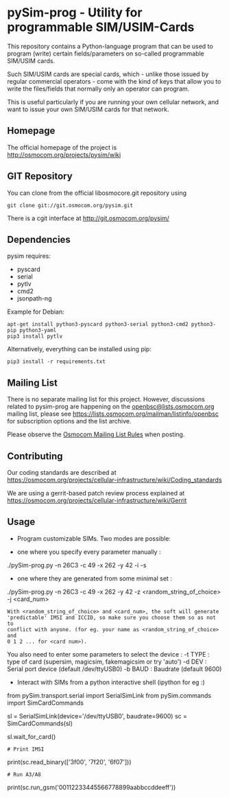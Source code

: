 pySim-prog - Utility for programmable SIM/USIM-Cards
====================================================

This repository contains a Python-language program that can be used
to program (write) certain fields/parameters on so-called programmable
SIM/USIM cards.

Such SIM/USIM cards are special cards, which - unlike those issued by
regular commercial operators - come with the kind of keys that allow you
to write the files/fields that normally only an operator can program.

This is useful particularly if you are running your own cellular
network, and want to issue your own SIM/USIM cards for that network.


Homepage
--------

The official homepage of the project is
<http://osmocom.org/projects/pysim/wiki>

GIT Repository
--------------

You can clone from the official libosmocore.git repository using

	git clone git://git.osmocom.org/pysim.git

There is a cgit interface at <http://git.osmocom.org/pysim/>


Dependencies
------------

pysim requires:

- pyscard
- serial
- pytlv
- cmd2
- jsonpath-ng

Example for Debian:

	apt-get install python3-pyscard python3-serial python3-cmd2 python3-pip python3-yaml
	pip3 install pytlv

Alternatively, everything can be installed using pip:

	pip3 install -r requirements.txt


Mailing List
------------

There is no separate mailing list for this project.  However,
discussions related to pysim-prog are happening on the
openbsc@lists.osmocom.org mailing list, please see
<https://lists.osmocom.org/mailman/listinfo/openbsc> for subscription
options and the list archive.

Please observe the [Osmocom Mailing List
Rules](https://osmocom.org/projects/cellular-infrastructure/wiki/Mailing_List_Rules)
when posting.

Contributing
------------

Our coding standards are described at
<https://osmocom.org/projects/cellular-infrastructure/wiki/Coding_standards>

We are using a gerrit-based patch review process explained at
<https://osmocom.org/projects/cellular-infrastructure/wiki/Gerrit>

Usage
-----

 * Program customizable SIMs. Two modes are possible:

  - one where you specify every parameter manually :

./pySim-prog.py -n 26C3 -c 49 -x 262 -y 42 -i <IMSI> -s <ICCID>


  - one where they are generated from some minimal set :

./pySim-prog.py -n 26C3 -c 49 -x 262 -y 42 -z <random_string_of_choice> -j <card_num>

    With <random_string_of_choice> and <card_num>, the soft will generate
    'predictable' IMSI and ICCID, so make sure you choose them so as not to
    conflict with anyone. (for eg. your name as <random_string_of_choice> and
    0 1 2 ... for <card num>).

  You also need to enter some parameters to select the device :
   -t TYPE : type of card (supersim, magicsim, fakemagicsim or try 'auto')
   -d DEV  : Serial port device (default /dev/ttyUSB0)
   -b BAUD : Baudrate (default 9600)

 * Interact with SIMs from a python interactive shell (ipython for eg :)

from pySim.transport.serial import SerialSimLink
from pySim.commands import SimCardCommands

sl = SerialSimLink(device='/dev/ttyUSB0', baudrate=9600)
sc = SimCardCommands(sl)

sl.wait_for_card()

	# Print IMSI
print(sc.read_binary(['3f00', '7f20', '6f07']))

	# Run A3/A8
print(sc.run_gsm('00112233445566778899aabbccddeeff'))
